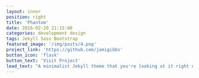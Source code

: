```yaml
---
layout: inner
position: right
title: 'Phantom'
date: 2016-02-20 21:15:00
categories: development design
tags: Jekyll Sass Bootstrap
featured_image: '/img/posts/4.png'
project_link: 'https://github.com/jamigibbs'
button_icon: 'flask'
button_text: 'Visit Project'
lead_text: "A minimalist Jekyll theme that you're looking at it right now"
---
```

